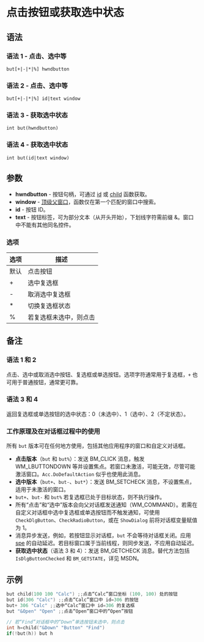 # 点击按钮或获取选中状态

## 语法

### 语法 1 - 点击、选中等
```
but[+|-|*|%] hwndbutton
```

### 语法 2 - 点击、选中等
```
but[+|-|*|%] id|text window
```

### 语法 3 - 获取选中状态
```
int but(hwndbutton)
```

### 语法 4 - 获取选中状态
```
int but(id|text window)
```

## 参数

- **hwndbutton** - 按钮句柄，可通过 [id](../Functions/IDP_ID.md) 或 [child](../Functions/IDP_CHILD.md) 函数获取。
- **window** - [顶级父窗口](../Other/IDP_WINDOWEXPRESSION.md)，函数仅在第一个匹配的窗口中搜索。
- **id** - 按钮 ID。
- **text** - 按钮标签，可为部分文本（从开头开始），下划线字符需前缀 &。窗口中不能有其他同名控件。

### 选项
| 选项 | 描述 |
|------|------|
| 默认 | 点击按钮 |
| + | 选中复选框 |
| - | 取消选中复选框 |
| * | 切换复选框状态 |
| % | 若复选框未选中，则点击 |

## 备注

### 语法 1 和 2
点击、选中或取消选中按钮、复选框或单选按钮。选项字符通常用于复选框，`+` 也可用于普通按钮，通常更可靠。

### 语法 3 和 4
返回复选框或单选按钮的选中状态：0（未选中）、1（选中）、2（不定状态）。

### 工作原理及在对话框过程中的使用
所有 `but` 版本可在任何地方使用，包括其他应用程序的窗口和自定义对话框。

- **点击版本**（`but` 和 `but%`）：发送 BM_CLICK 消息，触发 WM_LBUTTONDOWN 等并设置焦点。若窗口未激活，可能无效，尽管可能激活窗口。`Acc.DoDefaultAction` 似乎也使用此消息。
- **选中版本**（`but+`、`but-`、`but*`）：发送 BM_SETCHECK 消息，不设置焦点，适用于未激活的窗口。
- `but+`、`but-` 和 `but%` 若复选框已处于目标状态，则不执行操作。
- 所有“点击”和“选中”版本会向父对话框发送通知（WM_COMMAND）。若需在自定义对话框中选中复选框或单选按钮而不触发通知，可使用 `CheckDlgButton`、`CheckRadioButton`，或在 `ShowDialog` 前将对话框变量赋值为 1。
- 消息异步发送，例如，若按钮显示对话框，`but` 不会等待对话框关闭。应用 [spe](IDP_SPE.md) 的自动延迟。若目标窗口属于当前线程，则同步发送，不应用自动延迟。
- **获取选中状态**（语法 3 和 4）：发送 BM_GETCHECK 消息。替代方法包括 `IsDlgButtonChecked` 和 `BM_GETSTATE`，详见 MSDN。

## 示例

```cpp
but child(100 100 "Calc") ;;点击“Calc”窗口坐标 (100, 100) 处的按钮
but id(306 "Calc") ;;点击“Calc”窗口中 id=306 的按钮
but+ 306 "Calc" ;;选中“Calc”窗口中 id=306 的复选框
but "&Open" "Open" ;;点击“Open”窗口中的“Open”按钮

// 若“Find”对话框中的“Down”单选按钮未选中，则点击
int h=child("&Down" "Button" "Find")
if(!but(h)) but h
```